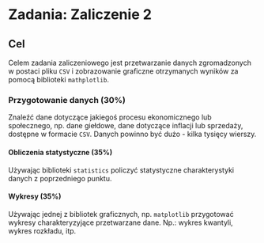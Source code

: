 # Zadania: Zaliczenie 2

## Cel 
Celem zadania zaliczeniowego jest przetwarzanie danych zgromadzonych w postaci 
pliku `CSV` i zobrazowanie graficzne otrzymanych wyników za pomocą biblioteki 
`mathplotlib`.

### Przygotowanie danych (30%)
Znaleźć dane dotyczące jakiegoś procesu ekonomicznego lub społecznego, np. dane giełdowe,
dane dotyczące inflacji lub sprzedaży,  dostępne w formacie `CSV`. Danych powinno 
być dużo - kilka tysięcy wierszy.

#### Obliczenia statystyczne (35%)
Używając biblioteki `statistics` policzyć statystyczne charakterystyki danych
z poprzedniego punktu.
 
#### Wykresy (35%)
Używając jednej z bibliotek graficznych, np. `matplotlib` 
przygotować wykresy charakteryzyjące przetwarzane dane.
Np.: wykres kwantyli, wykres rozkładu, itp.


